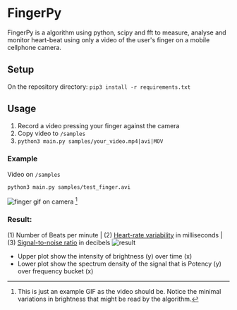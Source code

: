 # FingerPy

FingerPy is a algorithm using python, scipy and fft to measure, analyse and monitor heart-beat using only a video of the user's finger on a mobile cellphone camera.


## Setup
On the repository directory:
```pip3 install -r requirements.txt```


## Usage
1. Record a video pressing your finger against the camera
2. Copy video to ```/samples```
3. ```python3 main.py samples/your_video.mp4|avi|MOV```


### Example
Video on ```/samples```

```python3 main.py samples/test_finger.avi```

![finger gif on camera](https://media0.giphy.com/media/gXzebxu2b6ZCgd8uUl/giphy.gif?cid=790b76114d6f1ae5ce4db8e03bf93cd99f7e25594edb00a7&rid=giphy.gif&ct=g) [^1]

[^1]: This is just an example GIF as the video should be. Notice the minimal variations in brightness that might be read by the algorithm.


### Result:
(1) Number of Beats per minute  |  (2) [Heart-rate variability](https://en.wikipedia.org/wiki/Heart_rate_variability) in milliseconds  | (3) [Signal-to-noise ratio](https://en.wikipedia.org/wiki/Signal-to-noise_ratio) in decibels
![result](results.png)

- Upper plot show the intensity of brightness (y) over time (x)
- Lower plot show the spectrum density of the signal that is Potency (y) over frequency bucket (x)

